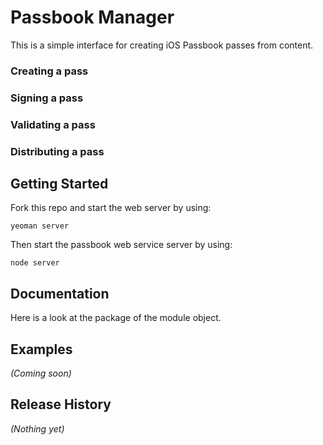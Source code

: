 # Passbook Manager
This is a simple interface for creating iOS Passbook passes from content.


### Creating a pass



### Signing a pass



### Validating a pass




### Distributing a pass









## Getting Started
Fork this repo and start the web server by using:

	yeoman server
	
Then start the passbook web service server by using:
	
	node server
	
	
	
	
## Documentation
Here is a look at the package of the module object.

## Examples
_(Coming soon)_

## Release History
_(Nothing yet)_









